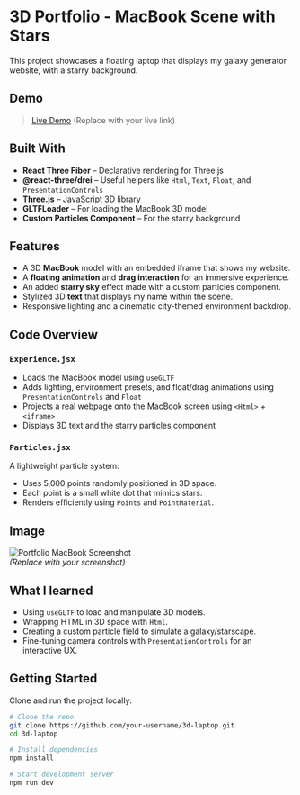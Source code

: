 # 3D Portfolio - MacBook Scene with Stars

This project showcases a floating laptop that displays my galaxy generator website, with a starry background. 

## Demo

> [Live Demo](https://giahenville.github.io/your-deployed-portfolio-url) (Replace with your live link)

## Built With

- **React Three Fiber** – Declarative rendering for Three.js
- **@react-three/drei** – Useful helpers like `Html`, `Text`, `Float`, and `PresentationControls`
- **Three.js** – JavaScript 3D library
- **GLTFLoader** – For loading the MacBook 3D model
- **Custom Particles Component** – For the starry background

## Features

- A 3D **MacBook** model with an embedded iframe that shows my website.
- A **floating animation** and **drag interaction** for an immersive experience.
- An added **starry sky** effect made with a custom particles component.
- Stylized 3D **text** that displays my name within the scene.
- Responsive lighting and a cinematic city-themed environment backdrop.

## Code Overview

### `Experience.jsx`

- Loads the MacBook model using `useGLTF`
- Adds lighting, environment presets, and float/drag animations using `PresentationControls` and `Float`
- Projects a real webpage onto the MacBook screen using `<Html>` + `<iframe>`
- Displays 3D text and the starry particles component

### `Particles.jsx`

A lightweight particle system:
- Uses 5,000 points randomly positioned in 3D space.
- Each point is a small white dot that mimics stars.
- Renders efficiently using `Points` and `PointMaterial`.

## Image

![Portfolio MacBook Screenshot](https://your-screenshot-link.com)  
*(Replace with your screenshot)*

## What I learned

- Using `useGLTF` to load and manipulate 3D models.
- Wrapping HTML in 3D space with `Html`.
- Creating a custom particle field to simulate a galaxy/starscape.
- Fine-tuning camera controls with `PresentationControls` for an interactive UX.

## Getting Started

Clone and run the project locally:

```bash
# Clone the repo
git clone https://github.com/your-username/3d-laptop.git
cd 3d-laptop

# Install dependencies
npm install

# Start development server
npm run dev
